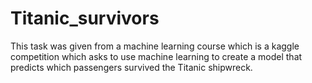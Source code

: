 # Titanic_survivors
This task was given from a machine learning course which is a kaggle competition which asks to use machine learning to create a model that predicts which passengers survived the Titanic shipwreck.
